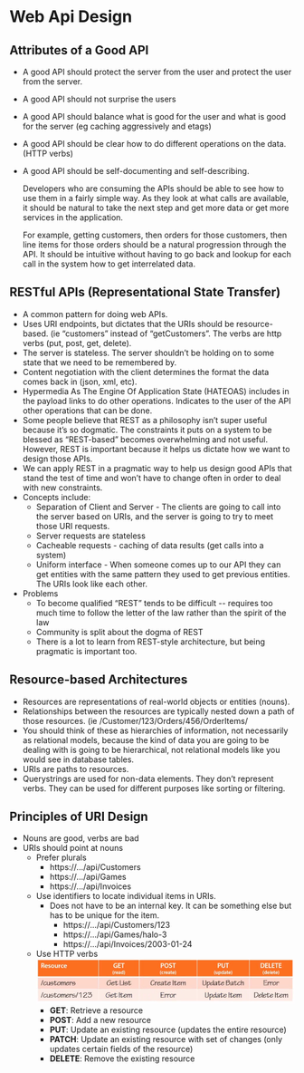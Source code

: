 # Web Api Design

## Attributes of a Good API
- A good API should protect the server from the user and protect the user from the server. 
- A good API should not surprise the users
- A good API should balance what is good for the user and what is good for the server (eg caching aggressively and etags)
- A good API should be clear how to do different operations on the data. (HTTP verbs)
- A good API should be self-documenting and self-describing.

  Developers who are consuming the APIs should be able to see how to use them in a fairly simple way. As they look at what calls are available, it should be natural to take the next step and get more data or get more services in the application.
  
  For example, getting customers, then orders for those customers, then line items for those orders should be a natural progression through the API. It should be intuitive without having to go back and lookup for each call in the system how to get interrelated data.
  
## RESTful APIs (Representational State Transfer)
  
- A common pattern for doing web APIs.
- Uses URI endpoints, but dictates that the URIs should be resource-based. (ie “customers” instead of “getCustomers”. The verbs are http verbs (put, post, get, delete).
- The server is stateless. The server shouldn’t be holding on to some state that we need to be remembered by.
- Content negotiation with the client determines the format the data comes back in (json, xml, etc).
- Hypermedia As The Engine Of Application State (HATEOAS) includes in the payload links to do other operations. Indicates to the user of the API other operations that can be done.
- Some people believe that REST as a philosophy isn’t super useful because it’s so dogmatic. The constraints it puts on a system to be blessed as “REST-based” becomes overwhelming and not useful. However, REST is important because it helps us dictate how we want to design those APIs.
- We can apply REST in a pragmatic way to help us design good APIs that stand the test of time and won’t have to change often in order to deal with new constraints.
- Concepts include:
  - Separation of Client and Server - The clients are going to call into the server based on URIs, and the server is going to try to meet those URI requests.
  - Server requests are stateless
  - Cacheable requests - caching of data results (get calls into a system)
  - Uniform interface - When someone comes up to our API they can get entities with the same pattern they used to get previous entities. The URIs look like each other.
- Problems
  - To become qualified “REST” tends to be difficult -- requires too much time to follow the letter of the law rather than the spirit of the law
  - Community is split about the dogma of REST
  - There is a lot to learn from REST-style architecture, but being pragmatic is important too.

## Resource-based Architectures

- Resources are representations of real-world objects or entities (nouns).
- Relationships between the resources are typically nested down a path of those resources. (ie /Customer/123/Orders/456/OrderItems/
- You should think of these as hierarchies of information, not necessarily as relational models, because the kind of data you are going to be dealing with is going to be hierarchical, not relational models like you would see in database tables.
- URIs are paths to resources.
- Querystrings are used for non-data elements. They don’t represent verbs. They can be used for different purposes like sorting or filtering.

## Principles of URI Design

- Nouns are good, verbs are bad
- URIs should point at nouns
  - Prefer plurals
    - https://.../api/Customers
    - https://.../api/Games
    - https://.../api/Invoices
  - Use identifiers to locate individual items in URIs.
    - Does not have to be an internal key. It can be something else but has to be unique for the item.
      - https://.../api/Customers/123
      - https://.../api/Games/halo-3
      - https://.../api/Invoices/2003-01-24
  - Use HTTP verbs
    ![useful image](/assets/images/WebAPIDesign/image01.png)
    - **GET**: Retrieve a resource
    - **POST**: Add a new resource
    - **PUT**: Update an existing resource (updates the entire resource)
    - **PATCH**: Update an existing resource with set of changes (only updates certain fields of the resource)
    - **DELETE**: Remove the existing resource
